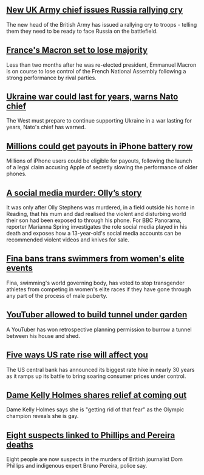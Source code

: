 ## [New UK Army chief issues Russia rallying cry](https://www.bbc.com/news/uk-61858476)
The new head of the British Army has issued a rallying cry to troops - telling them they need to be ready to face Russia on the battlefield.
## [France's Macron set to lose majority](https://www.bbc.com/news/world-europe-61859881)
Less than two months after he was re-elected president, Emmanuel Macron is on course to lose control of the French National Assembly following a strong performance by rival parties.
## [Ukraine war could last for years, warns Nato chief](https://www.bbc.com/news/world-europe-61856144)
The West must prepare to continue supporting Ukraine in a war lasting for years, Nato's chief has warned.
## [Millions could get payouts in iPhone battery row](https://www.bbc.com/news/business-61823512)
Millions of iPhone users could be eligible for payouts, following the launch of a legal claim accusing Apple of secretly slowing the performance of older phones.
## [A social media murder: Olly’s story](https://www.bbc.com/news/uk-61813959)
It was only after Olly Stephens was murdered, in a field outside his home in Reading, that his mum and dad realised the violent and disturbing world their son had been exposed to through his phone. For BBC Panorama, reporter Marianna Spring investigates the role social media played in his death and exposes how a 13-year-old's social media accounts can be recommended violent videos and knives for sale. 
## [Fina bans trans swimmers from women's elite events](https://www.bbc.com/sport/swimming/61853450)
Fina, swimming's world governing body, has voted to stop transgender athletes from competing in women's elite races if they have gone through any part of the process of male puberty.  
## [YouTuber allowed to build tunnel under garden](https://www.bbc.com/news/uk-england-lincolnshire-61851694)
A YouTuber has won retrospective planning permission to burrow a tunnel between his house and shed.
## [Five ways US rate rise will affect you](https://www.bbc.com/news/business-61830923)
The US central bank has announced its biggest rate hike in nearly 30 years as it ramps up its battle to bring soaring consumer prices under control. 
## [Dame Kelly Holmes shares relief at coming out](https://www.bbc.com/news/uk-61854980)
Dame Kelly Holmes says she is "getting rid of that fear" as the Olympic champion reveals she is gay.
## [Eight suspects linked to Phillips and Pereira deaths](https://www.bbc.com/news/world-latin-america-61859589)
Eight people are now suspects in the murders of British journalist Dom Phillips and indigenous expert Bruno Pereira, police say.
